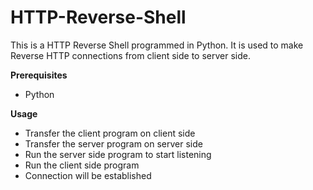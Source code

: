 # HTTP-Reverse-Shell

This is a HTTP Reverse Shell programmed in Python. It is used to make Reverse HTTP connections from client side to server side.

**Prerequisites**
- Python

**Usage**
- Transfer the client program on client side
- Transfer the server program on server side
- Run the server side program to start listening
- Run the client side program
- Connection will be established
